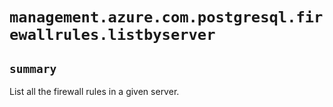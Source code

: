 # `management.azure.com.postgresql.firewallrules.listbyserver`

## `summary`
List all the firewall rules in a given server.


